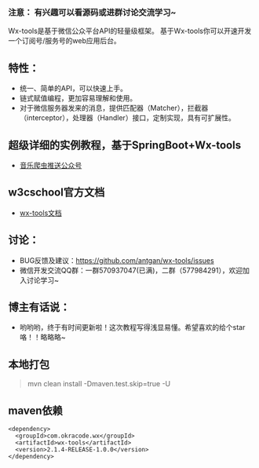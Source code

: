 ### 注意： 有兴趣可以看源码或进群讨论交流学习~
Wx-tools是基于微信公众平台API的轻量级框架。
基于Wx-tools你可以开速开发一个订阅号/服务号的web应用后台。

## 特性：
* 统一、简单的API，可以快速上手。
* 链式赋值编程，更加容易理解和使用。
* 对于微信服务器发来的消息，提供匹配器（Matcher），拦截器（interceptor），处理器（Handler）接口，定制实现，具有可扩展性。
 
## 超级详细的实例教程，基于SpringBoot+Wx-tools
* [音乐爬虫推送公众号](https://blog.csdn.net/antgan/article/details/80288061)

## w3cschool官方文档
* [wx-tools文档](https://www.w3cschool.cn/wxtools/)

## 讨论：
* BUG反馈及建议：https://github.com/antgan/wx-tools/issues
* 微信开发交流QQ群：一群570937047(已满)，二群（577984291），欢迎加入讨论学习~

## 博主有话说：
* 哟哟哟，终于有时间更新啦！这次教程写得浅显易懂。希望喜欢的给个star咯！！略略略~

## 本地打包
> mvn clean install -Dmaven.test.skip=true -U

## maven依赖
```
<dependency>
  <groupId>com.okracode.wx</groupId>
  <artifactId>wx-tools</artifactId>
  <version>2.1.4-RELEASE-1.0.0</version>
</dependency>
```
